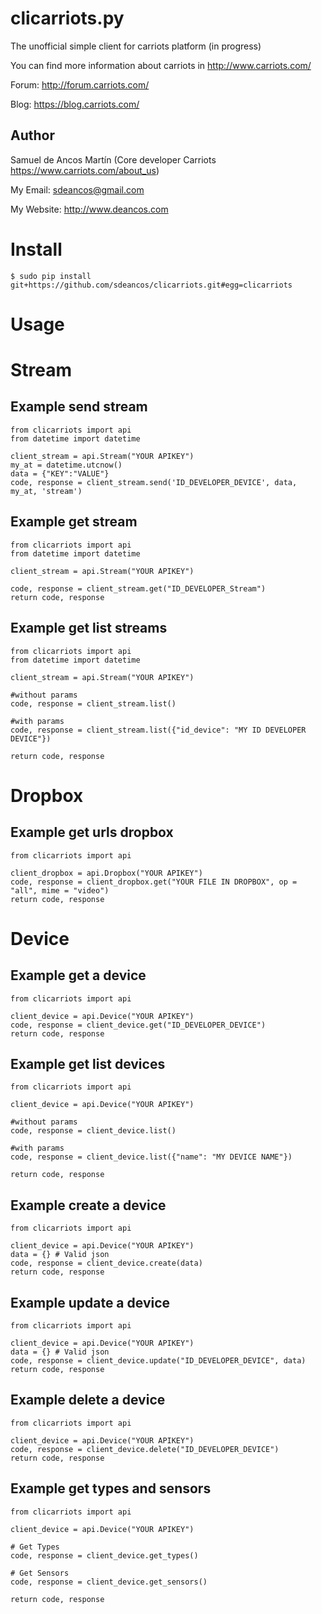 clicarriots.py
===============

The unofficial simple client for carriots platform (in progress)

You can find more information about carriots in http://www.carriots.com/ 

Forum: http://forum.carriots.com/

Blog: https://blog.carriots.com/

Author
------

Samuel de Ancos Martín (Core developer Carriots https://www.carriots.com/about_us)

My Email: sdeancos@gmail.com

My Website: http://www.deancos.com


Install
=======

	$ sudo pip install git+https://github.com/sdeancos/clicarriots.git#egg=clicarriots

Usage
=====

Stream
======

Example send stream
-------------------
	from clicarriots import api
	from datetime import datetime

	client_stream = api.Stream("YOUR APIKEY")
	my_at = datetime.utcnow()
	data = {"KEY":"VALUE"}
	code, response = client_stream.send('ID_DEVELOPER_DEVICE', data, my_at, 'stream')

Example get stream
------------------
	from clicarriots import api
	from datetime import datetime

	client_stream = api.Stream("YOUR APIKEY")

	code, response = client_stream.get("ID_DEVELOPER_Stream")
	return code, response

Example get list streams
------------------------
	from clicarriots import api
	from datetime import datetime

	client_stream = api.Stream("YOUR APIKEY")
	
	#without params
	code, response = client_stream.list()
	
	#with params
	code, response = client_stream.list({"id_device": "MY ID DEVELOPER DEVICE"})
	
	return code, response

Dropbox
=======

Example get urls dropbox
------------------------
	from clicarriots import api

	client_dropbox = api.Dropbox("YOUR APIKEY")
	code, response = client_dropbox.get("YOUR FILE IN DROPBOX", op = "all", mime = "video") 
	return code, response

Device
======

Example get a device
--------------------
	from clicarriots import api

	client_device = api.Device("YOUR APIKEY")
	code, response = client_device.get("ID_DEVELOPER_DEVICE")
	return code, response

Example get list devices
------------------------
	from clicarriots import api

	client_device = api.Device("YOUR APIKEY")
	
	#without params
	code, response = client_device.list()
	
	#with params
	code, response = client_device.list({"name": "MY DEVICE NAME"})

	return code, response

Example create a device
-----------------------
	from clicarriots import api

	client_device = api.Device("YOUR APIKEY")
	data = {} # Valid json
	code, response = client_device.create(data)
	return code, response

Example update a device
-----------------------
	from clicarriots import api

	client_device = api.Device("YOUR APIKEY")
	data = {} # Valid json
	code, response = client_device.update("ID_DEVELOPER_DEVICE", data)
	return code, response

Example delete a device
-----------------------
	from clicarriots import api

	client_device = api.Device("YOUR APIKEY")
	code, response = client_device.delete("ID_DEVELOPER_DEVICE")
	return code, response

Example get types and sensors
-----------------------------
	from clicarriots import api

	client_device = api.Device("YOUR APIKEY")
	
	# Get Types
	code, response = client_device.get_types()
	
	# Get Sensors
	code, response = client_device.get_sensors()
	
	return code, response
